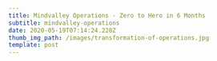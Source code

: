 ```yaml
---
title: Mindvalley Operations - Zero to Hero in 6 Months
subtitle: mindvalley-operations
date: 2020-05-19T07:14:24.228Z
thumb_img_path: /images/transformation-of-operations.jpg
template: post
---
```

